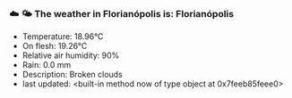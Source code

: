 ### ☁️ 🌤️  The weather in Florianópolis is: Florianópolis

- Temperature: 18.96°C
- On flesh: 19.26°C
- Relative air humidity: 90%
- Rain: 0.0 mm
- Description: Broken clouds
- last updated: <built-in method now of type object at 0x7feeb85feee0>
